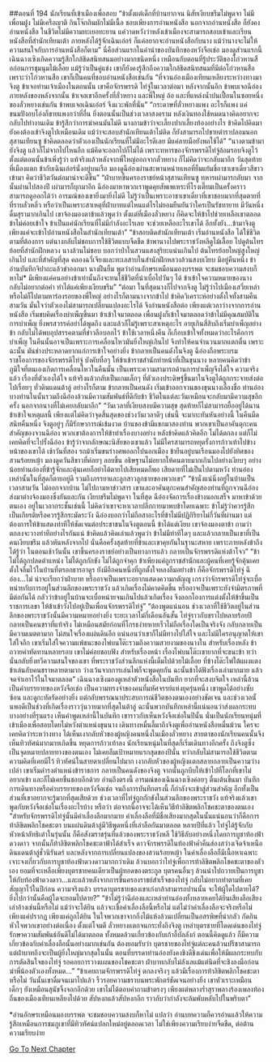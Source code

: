 ##ตอนที่ 194 นักเรียนที่เข้าเมืองเพื่อสอบ
“ข้าตั้งแต่เด็กที่บ้านยากจน นิสัยเงียบขรึมไม่พูดจา ไม่มีเพื่อนฝูง ไม่มีเครือญาติ กินโจ๊กกินผักไม่มีเนื้อ ชอบเพียงการอ่านหนังสือ นอกจากอ่านหนังสือ ก็ยังคงอ่านหนังสือ ในชีวิตไม่มีความทะเยอทะยาน แค่วาดหวังว่าหลังเข้าเมืองจะสามารถสอบเข้าและเรียนหนังสือที่สำนักเทียนเต้า ภายหลังได้รู้จักเฉินเอ๋อร์ ก็แค่อยากจะอ่านหนังสือกับนาง แม้ว่านางจะไม่ให้ความสนใจกับการอ่านหนังสือก็ตาม”
นี่คือส่วนแรกในคำนำของบันทึกของหวังจือเช่อ มองดูส่วนแรกนี้ เฉินฉางเซิงเกิดความรู้สึกใกล้ชิดสนิทสนมอย่างมากชนิดหนึ่ง เหมือนกับตอนที่รู้ประวัติของโก่วหานสือก่อนการชุมนุมไม้เลื้อย แม้รู้ว่าเป็นคู่แข่ง เขาก็ยังคงรู้สึกถึงความใกล้ชิดสนิทสนมที่มีต่อโก่วหานสือ เพราะว่าโก่วหานสือ เขาก็เป็นคนที่ชอบอ่านหนังสือเช่นกัน
“ที่จวนอ๋องเมืองเทียนเหลียงระหว่างทางมาจิงตู ข้าเจอท่านเจ้าเมืองในตอนนั้น เขาคือจักรพรรดิ ไท่จู่ในเวลาต่อมา หลังจากนั้นอีก ข้าพบเจอฉีอ๋อง ภายหลังของหลังจากนั้น ข้าเจอเขาอีกครั้งที่ลั่วหยาง และพี่ใหญ่ อ้อ และที่แหล่งน้ำปนเปื้อนในซอยหนึ่งของลั่วหยางเช่นกัน ข้าพบเจอเฉินเอ๋อร์ จึงแวะพักที่นั่น”
“กระดาษที่ลั่วหยางแพง อะไรก็แพง แค่ขนมปังอบโอ่งก็ขายแพงกว่าที่อื่น ยิ่งตอนนั้นเป็นช่วงเวลาสงคราม หลังเงินทองใช้หมดนางคิดอยากจะกลับไปทำงานเดิม ข้ารู้สึกว่าการฆ่าคนมันไม่ดี นางถามข้าว่าจะเลี้ยงปากเลี้ยงท้องอย่างไร ข้าคิดไปคิดมา ยังคงต้องเข้าจิงตูไปเหมือนเดิม แม้ว่าจะสอบสำนักเทียนเต้าไม่ติด ก็ยังสามารถไปขายตำราปลอมนอกสุสานเทียนซู ข้าคิดตลอดว่าตัวเองเป็นนักเรียนที่ไม่มีอะไรดีเลย มีแค่ลายมือยังพอใช้ได้”
“นางตามข้ามายังจิงตู แล้วก็ไม่จากไปไหนอีก แม้คิดจะออกไปก็ไม่ได้ เพราะทหารของจักรพรรดิไท่จู่ล้อมรอบจิงตูไว้ ตั้งแต่ตอนนั้นข้าเพิ่งรู้ว่า แท้จริงแล้วหลังจากพี่ใหญ่ออกจากลั่วหยาง ก็ไม่คิดว่าจะกลับมาอีก วันสุดท้ายที่เมืองแตก ข้ากับเฉินเอ๋อร์นั่งอยู่บนเรือ มองดูฉีอ๋องผ่านสะพานหน่ายเหอที่ยิ้มแย้มขี่อาชาเขาเดี่ยวสีขาวเข้ามา คิดว่าชีวิตวันต่อมาน่าจะดีขึ้น”
“ฝ่าบาทขึ้นครองราชย์หน้าสุสานเทียนซู ทหารเผ่ามารกลับมา จากนั้นผ่านไปสองปี เผ่ามารก็บุกมาอีก ฉีอ๋องมาหาพวกเราพูดคุยสัพเพเหระที่โรงเตี๊ยมเป็นครั้งคราว สามารถดูออกได้ว่า อารมณ์ของเขายิ่งมายิ่งไม่ดี ไม่รู้ว่าเป็นเพราะอาชาเขาเดี่ยวที่เขาชอบมากที่สุดตายที่ที่ราบลั่วหลิ่ว หรือว่าเป็นเพราะสาเหตุที่ฝ่าบาทแต่ไหนแต่ไรไม่ยอมยืนยันว่าใครเป็นรัชทายาท มีวันหนึ่งดื่มสุรามากเกินไป เขาจ้องมองตาข้าแล้วพูดว่า ตั้งแต่ที่เมืองลั่วหยาง ก็คิดจะให้ข้าไปช่วยเหลือเขาตลอด ข้าไม่ค่อยเข้าใจ ข้าเป็นแค่นักเรียนที่ไม่มีกำลังอะไรเลย จะช่วยเหลืออะไรเขาได้ อีกทั้งยัง...ข้ามาจิงตู เพียงแค่จะเข้าไปอ่านหนังสือในสำนักเทียนเต้า”
“ข้าสอบติดสำนักเทียนเต้า เริ่มอ่านหนังสือ ได้ใช้ชีวิตตามที่ต้องการ แต่นางกลับไม่ชอบการใช้ชีวิตแบบจืดชืด ข้าพานางไปพระราชวังหลีดูไม้เลื้อย ไปดูต้นไทรย้อยที่สำนักฝึกหลวง นางล้วนไม่ชอบ บอกว่าป่าในสวนแสงสุริยะแน่นเกินไป ต้นไทรย้อยใหญ่สูงใหญ่เกินไป และที่สำคัญที่สุด คลองฉวี่เจียงและทะเลสาบในสำนักฝึกหลวงล้วนสงบเงียบ มีอยู่คืนหนึ่ง ข้าอ่านบันทึกจิปาถะแล้วขำออกมา นางฝืนยิ้ม พูดว่าอ่านอักษรเหมือนมองบรรพต จะชมชอบความสงบก็หาไม่* มีเพียงแค่คนอย่างข้าเท่านั้นถึงจะทนใช้ชีวิตที่น่าเบื่อไปวันๆ ได้ ข้าเข้าใจความหมายของนาง กลับไม่อยากต่อคำ ทำได้แค่เพียงเงียบขรึม”
“ต่อมา ในที่สุดนางก็ไปจากจิงตู ไม่รู้ว่าไปเมืองเสวี่ยเหล่าหรือไม่ก็ไปตามหาร่องรอยของพี่ใหญ่ อย่างไรก็ตามนางจากข้าไป ข้าคิดวิเคราะห์อย่างตั้งใจทั้งสามคืนสามวัน มั่นใจว่าตัวเองไม่สามารถเปลี่ยนแปลงอะไรได้ จึงอ่านหนังสือต่อ เพียงแต่เวลาว่างจากการอ่านหนังสือ เริ่มขบคิดเรื่องบำเพ็ญขึ้นมา ข้าเข้าใจมาตลอด เพื่อนฝูงก็เข้าใจมาตลอดว่าข้าไม่มีคุณสมบัติในการบำเพ็ญ ยิ่งพรสวรรค์อย่าได้พูดถึง และแล้วก็ไม่รู้เพราะสาเหตุอะไร อายุเกินสี่สิบถึงเริ่มบำเพ็ญอย่างข้า กลับไม่ได้พบอุปสรรคตามที่ข่าวลือบอกไว้ ข้าใช้เวลาหนึ่งคืน ก็เกือบเข้าใจทั้งหมดว่าอะไรคือการบำเพ็ญ ในคืนนั้นอาจเป็นเพราะการเคลื่อนไหวมันยิ่งใหญ่เกินไป จึงทำให้คนจำนวนมากแตกตื่น เพราะฉะนั้น มันช่างประหลาดยากแก่การเข้าใจอย่างยิ่ง ข้ากลายเป็นคนดังในจิงตู ฉีอ๋องถือพระบรมราชโองการของจักรพรรดิไท่จู่ บังคับทื่อๆ ให้ข้าเข้าราชสำนักทำหน้าที่เป็นขุนนาง หลายคนคิดว่าข้าภูมิใจที่ตนเองเกิดการเคลื่อนไหวในคืนนั้น เป็นเพราะความสามารถด้านการบำเพ็ญจึงได้ใจ ความจริงแล้ว เรื่องที่ตัวเองได้ใจ แท้จริงแล้วกลับเป็นเกมเล็กๆ ที่ตัวเองประดิษฐ์ขึ้นมาในจิงตูได้ถูกกระจายส่งต่อไปเรื่อยๆ ทั่วดินแดนต้าลู่ อย่างไรก็ตาม ข้ากลายเป็นคนดัง เริ่มเข้าออกจวนของขุนนางเลื่องชื่อ ท่านอ๋องบางท่านในนั้นรวมถึงฉีอ๋องล้วนมีความสัมพันธ์ที่ดีกับข้า ชีวิตในแต่ละวันเหมือนจะกลับมามีความสุขอีกครั้ง นอกจากนางที่ไม่เคยกลับมาอีก”
“วันเวลาที่เงียบสงบมีความสุข สุดท้ายก็ไม่สามารถยื้ออยู่ได้นาน ข้าเข้าใจเหตุผลนี้ เพียงแต่ไม่คิดว่าจุดสิ้นสุดของช่วงวันเวลาดีๆ เช่นนี้ จะมากะทันหันอย่างนี้ ในคืนมืดสนิทคืนหนึ่ง จิงตูอยู่ๆ ก็มีรักษาการณ์เข้มงวด บ้านของข้ามีแขกมาสองท่าน พวกเขาเป็นอาคันตุกะคนสำคัญของจวนฉีอ๋อง พวกเขาต้องการให้ข้าทำเรื่องบางอย่าง หลังข้าคิดแล้วคิดอีก ไม่ได้ตกลง แต่ก็ไม่เคยคิดที่จะไปรั้งฉีอ๋อง ข้ารู้ว่าจากลักษณะนิสัยของเขาแล้ว ไม่มีใครสามารถหยุดรั้งการก้าวเท้าไปข้างหน้าของเขาได้ เช้าวันที่สอง รถม้าเริ่มขนร่างศพออกไปนอกเมือง ข้ายืนอยู่บนเรือนมองไปยังทิศของสวนร้อยหญ้า มองดูควันสีขาวที่ค่อยๆ ลอยขึ้น อธิษฐานไม่อยากให้คนตายมากเกินไปอย่างเงียบๆ อย่างน้อยท่านอ๋องที่ข้ารู้จักและคุ้นเคยก็อย่าได้ตายไปเสียหมดก็พอ เสียดายที่ไม่เป็นไปตามหวัง ท่านอ๋องเหล่านั้นในที่สุดก็ตายอยู่ดี รวมถึงภรรยาและลูกสาวลูกชายของพวกเขา”
“ข้านั่งแน่นิ่งอยู่ในบ้านเป็นเวลาสามวัน ไม่ออกจากบ้าน ไม่ไปถามหาข่าวสาร เขาและอาคันตุกะคนสำคัญสองท่านที่ถูกจวนฉีอ๋องส่งมาต่างจ้องมองซึ่งกันและกัน เงียบขรึมไม่พูดจา ในที่สุด ฉีอ๋องจัดการเรื่องข้างนอกเสร็จ มาหาข้าด้วยตนเอง อยู่ในเวลากระชั้นเช่นนี้ ไม่คิดว่าเขาจะหาเวลาปลีกกายมาพบข้าโดยเฉพาะ ข้าไม่รู้ว่าควรรู้สึกเป็นเกียรติหรือควรรู้สึกระมัดระวัง ฉีอ๋องบอกว่าไม่ถือสาอะไรที่ข้าไม่มีปฏิกิริยาไม่กี่วันที่ผ่านมา แต่ต้องการให้ข้าแสดงท่าทีให้ชัดเจนต่อประชาชนในจิงตูตอนนี้ ข้าได้แต่เงียบ เขาจ้องมองตาข้า ถามว่าตกลงจะวางท่าทีอย่างไรกันแน่ ข้าคิดแล้วคิดเล่าแล้วพูดว่า ข้าไม่มีท่าทีใดๆ และแล้วกลายเป็นเขาที่เป็นคนเงียบขรึม แล้วหันหลังจากไป นั่นคือครั้งสุดท้ายที่ข้าและเขาคุยกันในฐานะสหาย เพราะภายหลังข้าถึงได้รู้ว่า ในตอนเช้าวันนั้น เขาขึ้นครองราชย์อย่างเป็นทางการแล้ว กลายเป็นจักรพรรดิแห่งต้าโจว”
“ข้าไม่ได้ถูกปลดตำแหน่ง ไม่ได้ถูกกักขัง ไม่ได้ถูกจำคุก ข้าเพียงแค่ถูกราชสำนักและผู้คนที่เคยรู้จักคุ้นเคยตั้งใจลืมไว้ในบ้านที่ตรอกธารอาดูร ยังมีอีกคนหนึ่งที่ถูกตั้งใจหลงลืมอย่างข้า ก็คือจักรพรรดิไท่จู่ ฉีอ๋อง...ไม่ น่าจะเรียกว่าฝ่าบาท หรืออาจเป็นเพราะอยากแสดงความกตัญญู เกรงว่าจักรพรรดิไท่จู่จะเบื่อหน่ายกับการอยู่ในส่วนลึกของพระราชวัง แล้วเกิดเรื่องไม่คาดคิดขึ้น หรืออาจเป็นเพราะยังจำมิตรภาพที่มีต่อกันได้ กลัวว่าข้าอยู่ในบ้านจะเบื่อหน่ายจนเกินไปแล้วเกิดเรื่อง จึงออกโองการแต่งตั้งให้ข้าขึ้นเป็นราชการเลขา ให้ข้าเข้าวังไปอยู่เป็นเพื่อนจักรพรรดิไท่จู่”
“ต้องพูดแน่นอน ช่วงเวลาที่ใช้ชีวิตอยู่ในส่วนลึกของพระราชวังนั้นมีความหมายอย่างยิ่ง ระยะเวลาไม่กี่เดือนอันสั้น ไท่จู่ราวกับชราไปหลายร้อยปี กลายเป็นคนชราที่แท้จริง ไม่เหมือนสมัยก่อนที่โกรธง่ายหายเร็วไม่ถือเรื่องใดเป็นจริงจัง กลับกลายเป็นมีความเมตตามาก ไม่สนใจเรื่องแผ่นดินอีก แน่นอนว่าเขาก็ไม่มีทางไปใส่ใจ และไม่มีใครอนุญาตให้เขาใส่ใจอีก เขาเริ่มใส่ใจความแพ้ชนะของไพ่บนโต๊ะรวมถึงความสวยงามของนางใน สำหรับเรื่องหลัง ข้าถวายคำทัดทานหลายรอบ เขาไม่ค่อยชอบฟัง สำหรับเรื่องหน้า เรื่องไพ่บนโต๊ะเขายากที่จะชนะข้า ทว่านั่นกลับยิ่งทวีความสนใจของเขา ที่พระราชวังส่วนลึกแห่งนี้เต็มไปด้วยไม้เลื้อย ที่ข้างโต๊ะไพ่ใต้แผงแตง ข้าเล่นกับคนชราหลายตามาก ว่างเว้นจากการเล่นไพ่ก็จะพูดคุยกัน ฉะนั้นข้าได้ฟังเรื่องเล่ามากมาย แล้วจดจำเอาไว้ในใจมาตลอด”
เฉินฉางเซิงมองดูเหล่าตัวหนังสือในบันทึก ยากที่จะสงบจิตใจ
เหล่านี้ล้วนเป็นคำบรรยายของหวังจือเช่อ เป็นความทรงจำของคนที่มหัศจรรย์แห่งยุครุ่นหนึ่ง เขาพูดได้อย่างซับซ้อน และดูกะทัดรัดอย่างยิ่ง แต่กลับพรรณนาประสบการณ์ชีวิตของตนเองอย่างชัดเจน และช่วงเวลนั้นพอดีเป็นช่วงที่เกิดเรื่องราววุ่นวายมากที่สุดในต้าลู่ ฉะนั้นพวกบันทึกเหล่านี้แน่นอนว่าส่งผลกระทบบางอย่างที่รุนแรง
เห็นคำพูดเหล่านี้ในบันทึก เขาราวกับเห็นหวังจือเช่อในปีนั้น นั่นเป็นนักเรียนหนุ่มที่เข้าเมืองเพื่อสอบโดยไม่หวังตำแหน่งขุนนาง เดินทางหมื่นลี้มาถึงจิงตูเพื่ออ่านหนังสือหมื่นม้วน ใครจะเคยคิดว่าระหว่างทาง ได้เห็นเงากลับหัวของผู้หญิงคนหนึ่งในเมืองลั่วหยาง สายตาของนักเรียนคนนั้นจึงเห็นทิวทัศน์มากมายเกิดขึ้น หยุดการก้าวเท้าลง
นักเรียนหนุ่มในที่สุดก็เริ่มเดินทางอีกครั้ง ถึงจิงตูซึ่งเป็นจุดหมายปลายทางของตนเอง ไม่เคยลืมเป้าหมายแรกสุดของปีนั้น ทว่ากลับไม่สามารถใช้ชีวิตตามความคิดที่เคยมีไว้ ทิวทัศน์ในสายตาเปลี่ยนไปมาก เงากลับหัวของผู้หญิงแตกสลายกลายเป็นความว่างเปล่า เขาเริ่มดำรงตำแหน่งข้าราชการ กลายเป็นคนดังของจิงตู จากนั้นถูกบีบให้เข้าไปที่โลกที่เขาไม่อยากเข้า และก็ไม่เคยชื่นชอบอีกด้วย
อ่านถึงตรงนี้ อารมณ์ของเฉินฉางเซิงค่อยๆ ตื่นเต้นขึ้นมา บันทึกการเดินทางหรือคำบรรยายของหวังจือเช่อ จนถึงการบันทึกตรงนี้ ก็กำลังจะเข้าสู่ส่วนสำคัญ อีกทั้งเป็นส่วนที่เขาอยากจะรู้มากที่สุดเสียด้วย ช่วงเวลาที่ไท่จู่ถูกกักขังในส่วนลึกของพระราชวัง แท้จริงแล้วเขาพูดกับหวังจือเช่อในเรื่องอะไรบ้าง หรือว่า ต่อจากนี้อาจจะได้เห็นวิธีท้าลิขิตพลิกโชคชะตาของตนเอง
“สำหรับจักรพรรดิไท่จู่นั้นมีคำเลื่องลือมากมาย คำเลื่องลือที่มีชื่อเสียงมากสุดในนั้นแน่นอนว่าก็คือการท้าลิขิตพลิกโชคชะตา บนแผ่นดินต้าลู่มีวิธีพูดหนึ่งที่เล่าลือกันมาตลอด หลายปีที่แล้ว ไท่จู่ได้รู้จักกับหัวหน้าลัทธิเต๋าในรุ่นนั้น ก็คือสังฆราชรุ่นที่แล้วของพระราชวังหลี ใช้วิธีลับอย่างหนึ่งโดยการบูชาท้องฟ้าดวงดาว จากนั้นก็ท้าลิขิตพลิกโชคชะตาฟ้าได้สำเร็จ ดาวจักรพรรดิในท้องฟ้าค่ำคืนส่องสว่างเจิดจ้าเหนือดินแดนต้าลู่ชั่วนิรันดร์ และหลังจากการเปลี่ยนแปลงของสวนร้อยหญ้า ในคำเลื่องลือก็มีเนื้อหาเฉพาะเจาะจงเกี่ยวกับการบูชาท้องฟ้าดวงดาวมากกว่าเดิม ล้วนบอกว่าไท่จู่เพื่อการท้าลิขิตพลิกโชคชะตาของตัวเอง ยอมที่จะเหลือเพียงบุตรชายคนเดียวเป็นผู้ทอดของตระกูล บุตรคนอื่นๆ ล้วนนำไปถวายเป็นการบูชาให้กับท้องฟ้าดวงดาว...และแล้วหลังจากการขึ้นครองราชย์สำเร็จของไท่จู่ กลับไม่อยากทำตามที่เคยสัญญาไว้ในปีก่อน ความจริงแล้ว บรรดาบุตรชายของเขาเก่งกล้าสามารถปานนั้น จะให้ผู้ใดไปตายได้? ยิ่งไปกว่านั้นคือผู้ใดจะยอมไปตาย?”
“ข้าไม่รู้ว่าฉีอ๋องและเหล่าท่านอ๋องทั้งหลายเคยได้ยินเสียงลือเสียงเล่าอ้างเช่นนี้หรือไม่ แม้ว่าจะได้ยิน แล้วจะเชื่อคำเลื่องลือนี้หรือไม่ แต่ไม่ว่าคำเลื่องลือจะจริงหรือไม่ เพียงแค่ปรากฏ เพียงแค่ถูกได้ยิน ในใจพวกเขาจากกิ่งไม้แห้งล้วนเปลี่ยนเป็นอสรพิษที่น่ากลัว กัดกินหัวใจพวกเขาอย่างต่อเนื่อง ตั้งแต่โจมตี ลั่วหยางแตกจนกระทั่งถึงจิงตู เหล่าบุตรชายที่โดดเด่นของไท่จู่ รักษาความสัมพันธ์อันดีไม่ได้มาตลอด ทั้งหมดล้วนเกี่ยวข้องกับเก้าอี้บัลลังก์ ตอนนี้คิดดูแล้ว ก็มีความเกี่ยวข้องกับคำเลื่องลือนั้นอย่างมากเช่นกัน ต้องยอมรับว่า บุตรชายของไท่จู่แต่ละคนล้วนปรีชาสามารถ แต่ฝ่าบาทถึงจะเป็นผู้ยิ่งใหญ่มากสุดในนั้น ตอนที่บรรดาท่านอ๋องยังคงชิงดีชิงเด่นเพื่อให้มีผลกระทบกับการตัดสินใจของไท่จู่ รอคอยการวางแผนของโชคชะตา ฝ่าบาทกลับไม่ลังเลแม้แต่นิดที่จะชิงลงมือก่อน ฆ่าพี่น้องตัวเองทั้งหมด...”
“ข้าเคยถามจักรพรรดิไท่จู่ ตกลงจริงๆ แล้วมีเรื่องการท้าลิขิตพลิกโชคชะตาหรือไม่ วันนั้นเขาดื่มจนเมาไปแล้ว ริ้วรอยความชราบนพระพักตร์ชัดเจนอย่างยิ่ง เขาหัวเราะเหมือนเด็กๆ ยังเหมือนสุนัขจิ้งจอกอีกด้วย เขาไม่ได้ตอบคำถามข้าตรงๆ เพียงแต่พลางร่ำสุราพลางร้องเพลงท้องถิ่นของเมืองเทียนเหลียงไปด้วย สัปหงกแล้วสัปหงกอีก ราวกับว่ากำลังจะล้มพับหลับไปในพริบตา”


*อ่านอักษรเหมือนมองบรรพต จะชมชอบความสงบก็หาไม่ แปลว่า อ่านบทความก็ควรอ่านแล้วให้ความรู้สึกเหมือนการชมภูเขาที่มีทิวทัศน์แปลกใหม่อยู่ตลอดเวลา ไม่ใช่เพียงความเรียบง่ายจืดชืด, ต่อต้านความเรียบง่าย


[Go To Next Chapter]( ./196.md)